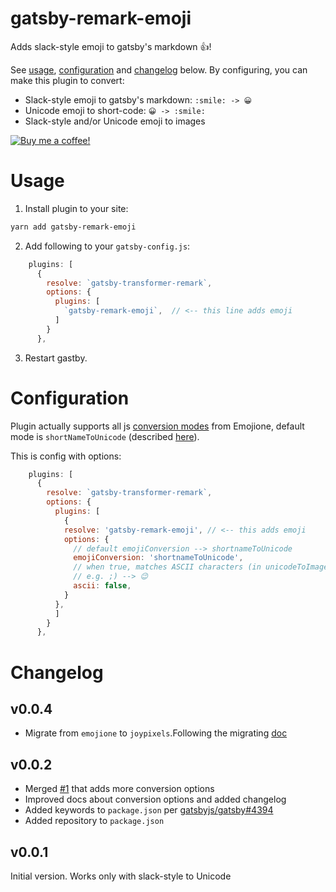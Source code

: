 # gatsby-remark-emoji

Adds slack-style emoji to gatsby's markdown 👍!

See [usage](#usage), [configuration](#configuration) and [changelog](#changelog) below. By configuring, you can make this plugin to convert:
- Slack-style emoji to gatsby's markdown: `:smile: -> 😀`
- Unicode emoji to short-code: `😀 -> :smile:`
- Slack-style and/or Unicode emoji to images

[![Buy me a coffee!](https://www.buymeacoffee.com/assets/img/custom_images/yellow_img.png)](https://www.buymeacoffee.com/rm)

# Usage

1.  Install plugin to your site:

```bash
yarn add gatsby-remark-emoji
```

2. Add following to your `gatsby-config.js`:
```js
    plugins: [      
      {
        resolve: `gatsby-transformer-remark`,
        options: {
          plugins: [
            `gatsby-remark-emoji`,  // <-- this line adds emoji
          ]
        }
      },
```

3.  Restart gastby.

# Configuration

Plugin actually supports all js [conversion modes](https://demos.emojione.com/latest/index.html#js) from Emojione, default mode is `shortNameToUnicode` (described [here](https://demos.emojione.com/latest/shortnametounicode.html)). 

This is config with options:

```js
    plugins: [
      {
        resolve: `gatsby-transformer-remark`,
        options: {
          plugins: [
            {
            resolve: 'gatsby-remark-emoji', // <-- this adds emoji
            options: {
              // default emojiConversion --> shortnameToUnicode
              emojiConversion: 'shortnameToUnicode',
              // when true, matches ASCII characters (in unicodeToImage and shortnameToImage)
              // e.g. ;) --> 😉
              ascii: false,
            }
          },
          ]
        }
      },
```

# Changelog

## v0.0.4
- Migrate from `emojione` to `joypixels`.Following the migrating [doc](https://github.com/joypixels/emoji-toolkit/blob/master/UPGRADE.md)

## v0.0.2
- Merged [#1](https://github.com/Rulikkk/gatsby-remark-emoji/pull/1) that adds more conversion options
- Improved docs about conversion options and added changelog
- Added keywords to `package.json` per [gatsbyjs/gatsby#4394](https://github.com/gatsbyjs/gatsby/issues/4394)
- Added repository to `package.json`

## v0.0.1
Initial version. Works only with slack-style to Unicode

